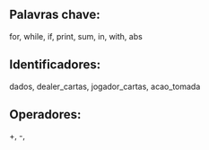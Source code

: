 



## Palavras chave:

for, while, if, print, sum, in, with, abs

## Identificadores:

dados, dealer_cartas, jogador_cartas, acao_tomada

## Operadores:

+, -, 